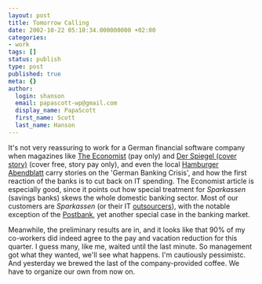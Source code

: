 ```yaml
---
layout: post
title: Tomorrow Calling
date: 2002-10-22 05:10:34.000000000 +02:00
categories:
- work
tags: []
status: publish
type: post
published: true
meta: {}
author:
  login: shanson
  email: papascott-wp@gmail.com
  display_name: PapaScott
  first_name: Scott
  last_name: Hanson
---
```

<p>It's not very reassuring to work for a German financial software company when magazines like <a href="http://www.economist.com/finance/displayStory.cfm?story_id=1397028">The Economist</a> (pay only) and <a href="http://www.spiegel.de/spiegel/inhalt/0,1518,grossbild-215880-,00.html">Der Spiegel (cover story)</a> (cover free, story pay only), and even the local <a href="http://www.abendblatt.de/daten/2002/10/12/80263.html">Hamburger Abendblatt</a> carry stories on the 'German Banking Crisis', and how the first reaction of the banks is to cut back on IT spending. The Economist article is especially good, since it points out how special treatment for <em>Sparkassen</em> (savings banks) skews the whole domestic banking sector. Most of our customers are <em>Sparkassen</em> (or their IT <a href="http://www.dvg.de/">outsourcers</a>), with the notable exception of the <a href="http://www.postbank.de/">Postbank</a>, yet another special case in the banking market.</p>
<p>Meanwhile, the preliminary results are in, and it looks like that 90% of my co-workers did indeed agree to the pay and vacation reduction for this quarter. I guess many, like me, waited until the last minute. So management got what they wanted, we'll see what happens. I'm cautiously pessimistc. And yesterday we brewed the last of the company-provided coffee. We have to organize our own from now on.</p>
